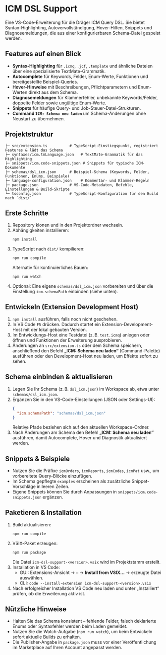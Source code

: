 # ICM DSL Support

Eine VS-Code-Erweiterung für die Dräger ICM Query DSL. Sie bietet Syntax-Highlighting, Autovervollständigung, Hover-Hilfen, Snippets und Diagnosemeldungen, die aus einer konfigurierbaren Schema-Datei gespeist werden.

## Features auf einen Blick

- **Syntax-Highlighting** für `.icmq`, `.jcf`, `.template` und ähnliche Dateien über eine spezialisierte TextMate-Grammatik.
- **Autocomplete** für Keywords, Felder, Enum-Werte, Funktionen und bereitgestellte Beispiel-Queries.
- **Hover-Hinweise** mit Beschreibungen, Pflichtparametern und Enum-Werten direkt aus dem Schema.
- **Diagnosemeldungen** für Klammerfehler, unbekannte Keywords/Felder, doppelte Felder sowie ungültige Enum-Werte.
- **Snippets** für häufige Query- und Job-Steuer-Datei-Strukturen.
- **Command `ICM: Schema neu laden`** um Schema-Änderungen ohne Neustart zu übernehmen.

## Projektstruktur

```
├─ src/extension.ts          # TypeScript-Einstiegspunkt, registriert Features & lädt das Schema
├─ syntaxes/icm.tmLanguage.json   # TextMate-Grammatik für das Highlighting
├─ snippets/icm.code-snippets.json # Snippets für typische ICM-Dokumente
├─ schemas/dsl_icm.json      # Beispiel-Schema (Keywords, Felder, Funktionen, Enums, Beispiele)
├─ language-configuration.json    # Kommentar- und Klammer-Regeln
├─ package.json              # VS-Code-Metadaten, Befehle, Einstellungen & Build-Skripte
└─ tsconfig.json             # TypeScript-Konfiguration für den Build nach `dist/`
```

## Erste Schritte

1. Repository klonen und in den Projektordner wechseln.
2. Abhängigkeiten installieren:
   ```bash
   npm install
   ```
3. TypeScript nach `dist/` kompilieren:
   ```bash
   npm run compile
   ```
   Alternativ für kontinuierliches Bauen:
   ```bash
   npm run watch
   ```
4. Optional: Eine eigene `schemas/dsl_icm.json` vorbereiten und über die Einstellung `icm.schemaPath` einbinden (siehe unten).

## Entwickeln (Extension Development Host)

1. `npm install` ausführen, falls noch nicht geschehen.
2. In VS Code `F5` drücken. Dadurch startet ein Extension-Development-Host mit der lokal gebauten Version.
3. Im Entwicklungs-Host eine Testdatei (z. B. `test.icmq`) anlegen oder öffnen und Funktionen der Erweiterung ausprobieren.
4. Änderungen an `src/extension.ts` oder dem Schema speichern, anschließend den Befehl **„ICM: Schema neu laden“** (Command-Palette) ausführen oder den Development-Host neu laden, um Effekte sofort zu sehen.

## Schema einbinden & aktualisieren

1. Legen Sie Ihr Schema (z. B. `dsl_icm.json`) im Workspace ab, etwa unter `schemas/dsl_icm.json`.
2. Ergänzen Sie in den VS-Code-Einstellungen (JSON oder Settings-UI):
   ```json
   {
     "icm.schemaPath": "schemas/dsl_icm.json"
   }
   ```
   Relative Pfade beziehen sich auf den aktuellen Workspace-Ordner.
3. Nach Änderungen am Schema den Befehl **„ICM: Schema neu laden“** ausführen, damit Autocomplete, Hover und Diagnostik aktualisiert werden.

## Snippets & Beispiele

- Nutzen Sie die Präfixe `icmOrders`, `icmReports`, `icmCodes`, `icmPat` usw., um vorbereitete Query-Blöcke einzufügen.
- Im Schema gepflegte `examples` erscheinen als zusätzliche Snippet-Vorschläge in leeren Zeilen.
- Eigene Snippets können Sie durch Anpassungen in `snippets/icm.code-snippets.json` ergänzen.

## Paketieren & Installation

1. Build aktualisieren:
   ```bash
   npm run compile
   ```
2. VSIX-Paket erzeugen:
   ```bash
   npm run package
   ```
   Die Datei `icm-dsl-support-<version>.vsix` wird im Projektstamm erstellt.
3. Installation in VS Code:
   - GUI: Extensions-Ansicht → `⋯` → **Install from VSIX...** → erzeugte Datei auswählen.
   - CLI: `code --install-extension icm-dsl-support-<version>.vsix`
4. Nach erfolgreicher Installation VS Code neu laden und unter „Installiert“ prüfen, ob die Erweiterung aktiv ist.

## Nützliche Hinweise

- Halten Sie das Schema konsistent – fehlende Felder, falsch deklarierte Enums oder Syntaxfehler werden beim Laden gemeldet.
- Nutzen Sie die Watch-Aufgabe (`npm run watch`), um beim Entwickeln sofort aktuelle Builds zu erhalten.
- Die Publisher-Angabe in `package.json` muss vor einer Veröffentlichung im Marketplace auf Ihren Account angepasst werden.
